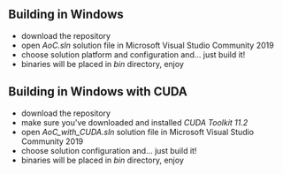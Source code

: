 ## Building in Windows
- download the repository
- open *AoC.sln* solution file in Microsoft Visual Studio Community 2019
- choose solution platform and configuration and... just build it!
- binaries will be placed in *bin* directory, enjoy

## Building in Windows with CUDA
- download the repository
- make sure you've downloaded and installed *CUDA Toolkit 11.2*
- open *AoC_with_CUDA.sln* solution file in Microsoft Visual Studio Community 2019
- choose solution configuration and... just build it!
- binaries will be placed in *bin* directory, enjoy

